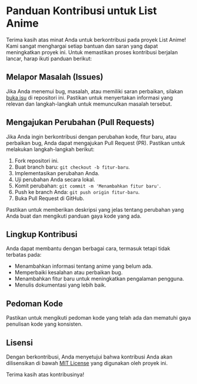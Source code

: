 # Panduan Kontribusi untuk List Anime

Terima kasih atas minat Anda untuk berkontribusi pada proyek List Anime! Kami sangat menghargai setiap bantuan dan saran yang dapat meningkatkan proyek ini. Untuk memastikan proses kontribusi berjalan lancar, harap ikuti panduan berikut:

## Melapor Masalah (Issues)

Jika Anda menemui bug, masalah, atau memiliki saran perbaikan, silakan [buka isu](https://github.com/ahmaddzidnii/Web_Anime/issues) di repositori ini. Pastikan untuk menyertakan informasi yang relevan dan langkah-langkah untuk memunculkan masalah tersebut.

## Mengajukan Perubahan (Pull Requests)

Jika Anda ingin berkontribusi dengan perubahan kode, fitur baru, atau perbaikan bug, Anda dapat mengajukan Pull Request (PR). Pastikan untuk melakukan langkah-langkah berikut:

1. Fork repositori ini.
2. Buat branch baru: `git checkout -b fitur-baru`.
3. Implementasikan perubahan Anda.
4. Uji perubahan Anda secara lokal.
5. Komit perubahan: `git commit -m 'Menambahkan fitur baru'`.
6. Push ke branch Anda: `git push origin fitur-baru`.
7. Buka Pull Request di GitHub.

Pastikan untuk memberikan deskripsi yang jelas tentang perubahan yang Anda buat dan mengikuti panduan gaya kode yang ada.

## Lingkup Kontribusi

Anda dapat membantu dengan berbagai cara, termasuk tetapi tidak terbatas pada:

- Menambahkan informasi tentang anime yang belum ada.
- Memperbaiki kesalahan atau perbaikan bug.
- Menambahkan fitur baru untuk meningkatkan pengalaman pengguna.
- Menulis dokumentasi yang lebih baik.

## Pedoman Kode

Pastikan untuk mengikuti pedoman kode yang telah ada dan mematuhi gaya penulisan kode yang konsisten.

## Lisensi

Dengan berkontribusi, Anda menyetujui bahwa kontribusi Anda akan dilisensikan di bawah [MIT License](LICENSE) yang digunakan oleh proyek ini.

Terima kasih atas kontribusinya!
